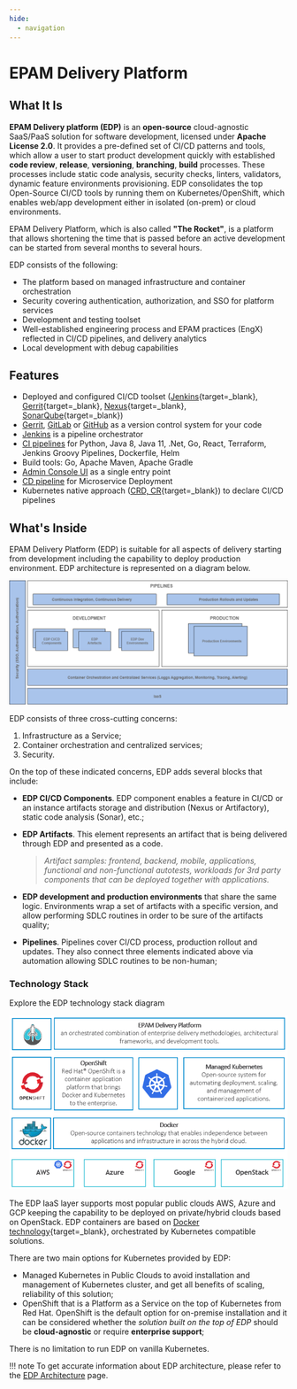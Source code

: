 ```yaml
---
hide:
  - navigation
---
```


# EPAM Delivery Platform

## What It Is

**EPAM Delivery platform (EDP)** is an **open-source** cloud-agnostic SaaS/PaaS solution for software development, licensed under **Apache License 2.0**. It provides a pre-defined set of CI/CD patterns and tools, which allow a user to start product development quickly with established **code review**, **release**, **versioning**, **branching**, **build** processes. These processes include static code analysis, security checks, linters, validators, dynamic feature environments provisioning. EDP consolidates the top Open-Source CI/CD tools by running them on Kubernetes/OpenShift, which enables web/app development either in isolated (on-prem) or cloud environments.

EPAM Delivery Platform, which is also called **"The Rocket"**, is a platform that allows shortening the time that is passed before an active development can be started from several months to several hours.

EDP consists of the following:

- The platform based on managed infrastructure and container orchestration
- Security covering authentication, authorization, and SSO for platform services
- Development and testing toolset
- Well-established engineering process and EPAM practices (EngX) reflected in CI/CD pipelines, and delivery analytics
- Local development with debug capabilities

## Features

- Deployed and configured CI/CD toolset ([Jenkins](https://www.jenkins.io/){target=_blank}, [Gerrit](https://www.gerritcodereview.com/){target=_blank}, [Nexus](https://help.sonatype.com/repomanager3){target=_blank}, [SonarQube](https://www.sonarqube.org/){target=_blank})
- [Gerrit](https://www.gerritcodereview.com/), [GitLab](https://about.gitlab.com/features/) or [GitHub](https://about.gitlab.com/features/) as a version control system for your code
- [Jenkins](./operator-guide/overview-manage-jenkins-pipelines.md) is a pipeline orchestrator
- [CI pipelines](./user-guide/pipeline-framework.md) for Python, Java 8, Java 11, .Net, Go, React, Terraform, Jenkins Groovy Pipelines, Dockerfile, Helm
- Build tools: Go, Apache Maven, Apache Gradle
- [Admin Console UI](./user-guide/index.md) as a single entry point
- [CD pipeline](./user-guide/customize-cd-pipeline.md) for Microservice Deployment
- Kubernetes native approach ([CRD, CR](https://kubernetes.io/docs/concepts/extend-kubernetes/api-extension/custom-resources/){target=_blank}) to declare CI/CD pipelines

## What's Inside

EPAM Delivery Platform (EDP) is suitable for all aspects of delivery starting from development including the capability to deploy production environment.
EDP architecture is represented on a diagram below.

![edp-context](./assets/edp-context.png "edp-context")

EDP consists of three cross-cutting concerns:

1. Infrastructure as a Service;
2. Container orchestration and centralized services;
3. Security.

On the top of these indicated concerns, EDP adds several blocks that include:

- **EDP CI/CD Components**. EDP component enables a feature in CI/CD or an instance artifacts storage and distribution (Nexus or Artifactory), static code analysis (Sonar), etc.;
- **EDP Artifacts**. This element represents an artifact that is being delivered through EDP and presented as a code.

    >_Artifact samples: frontend, backend, mobile, applications, functional and non-functional autotests, workloads for 3rd party components that can be deployed together with applications._

- **EDP development and production environments** that share the same logic. Environments wrap a set of artifacts with a specific version, and allow performing SDLC routines in order to be sure of the artifacts quality;
- **Pipelines**. Pipelines cover CI/CD process, production rollout and updates. They also connect three elements indicated above via automation allowing SDLC routines to be non-human;

### Technology Stack

Explore the EDP technology stack diagram

![edp_technology_stack](./assets/edp_technology_stack.png "edp_technology_stack")

The EDP IaaS layer supports most popular public clouds AWS, Azure and GCP keeping the capability to be deployed on private/hybrid clouds based on OpenStack.
EDP containers are based on [Docker technology](https://www.docker.com/){target=_blank}, orchestrated by Kubernetes compatible solutions.

There are two main options for Kubernetes provided by EDP:

- Managed Kubernetes in Public Clouds to avoid installation and management of Kubernetes cluster, and get all benefits of scaling, reliability of this solution;
- OpenShift that is a Platform as a Service on the top of Kubernetes from Red Hat. OpenShift is the default option for on-premise installation and it can be considered whether the _solution built on the top of EDP_ should be **cloud-agnostic** or require **enterprise support**;

There is no limitation to run EDP on vanilla Kubernetes.

!!! note
    To get accurate information about EDP architecture, please refer to the
    [EDP Architecture](https://github.com/epam/edp-architecture#edp-architecture) page.
